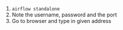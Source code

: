 1. `airflow standalone`
2. Note the username, password and the port
3. Go to browser and type in given address
